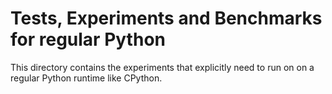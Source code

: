 Tests, Experiments and Benchmarks for regular Python
====================================================

This directory contains the experiments that explicitly need to run on
on a regular Python runtime like CPython.